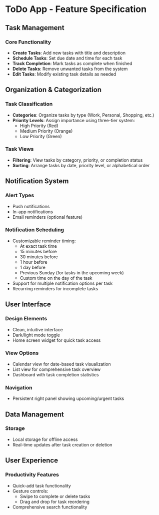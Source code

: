 # ToDo App - Feature Specification

## Task Management

### Core Functionality
- **Create Tasks**: Add new tasks with title and description
- **Schedule Tasks**: Set due date and time for each task
- **Track Completion**: Mark tasks as complete when finished
- **Delete Tasks**: Remove unwanted tasks from the system
- **Edit Tasks**: Modify existing task details as needed

## Organization & Categorization

### Task Classification
- **Categories**: Organize tasks by type (Work, Personal, Shopping, etc.)
- **Priority Levels**: Assign importance using three-tier system:
  - High Priority (Red)
  - Medium Priority (Orange)
  - Low Priority (Green)

### Task Views
- **Filtering**: View tasks by category, priority, or completion status
- **Sorting**: Arrange tasks by date, priority level, or alphabetical order

## Notification System

### Alert Types
- Push notifications
- In-app notifications
- Email reminders (optional feature)

### Notification Scheduling
- Customizable reminder timing:
  - At exact task time
  - 15 minutes before
  - 30 minutes before
  - 1 hour before
  - 1 day before
  - Previous Sunday (for tasks in the upcoming week)
  - Custom time on the day of the task
- Support for multiple notification options per task
- Recurring reminders for incomplete tasks

## User Interface

### Design Elements
- Clean, intuitive interface
- Dark/light mode toggle
- Home screen widget for quick task access

### View Options
- Calendar view for date-based task visualization
- List view for comprehensive task overview
- Dashboard with task completion statistics

### Navigation
- Persistent right panel showing upcoming/urgent tasks

## Data Management

### Storage
- Local storage for offline access
- Real-time updates after task creation or deletion

## User Experience

### Productivity Features
- Quick-add task functionality
- Gesture controls:
  - Swipe to complete or delete tasks
  - Drag and drop for task reordering
- Comprehensive search functionality
